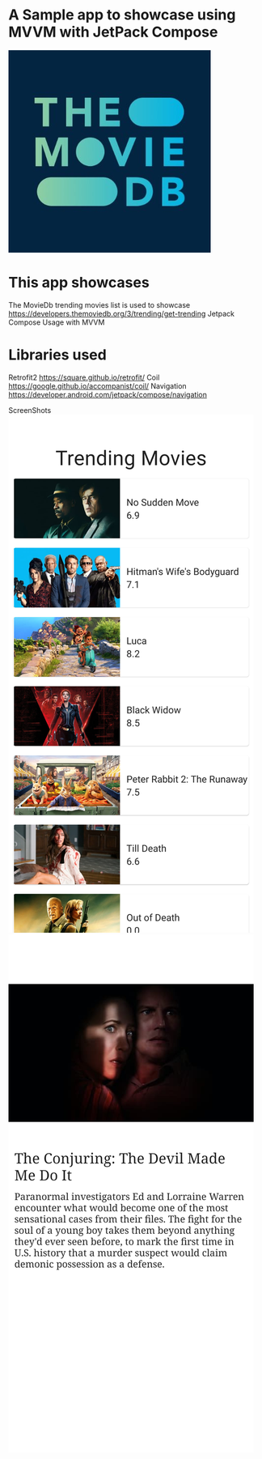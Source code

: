#  A Sample app to showcase using MVVM with JetPack Compose 

![Alt text](/moviedb.jpeg?raw=true "")

# This app showcases

The MovieDb trending movies list is used to showcase  https://developers.themoviedb.org/3/trending/get-trending
Jetpack Compose Usage with MVVM 

# Libraries used
                                   
Retrofit2 https://square.github.io/retrofit/
Coil https://google.github.io/accompanist/coil/
Navigation https://developer.android.com/jetpack/compose/navigation

ScreenShots
![Alt text](/screenshot_one.png?raw=true "")  
![Alt text](/screenshot_two.png?raw=true "")  

